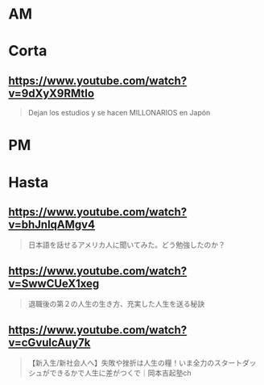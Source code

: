 # AM
# Corta

## https://www.youtube.com/watch?v=9dXyX9RMtIo

> Dejan los estudios y se hacen MILLONARIOS en Japón 

# PM
# Hasta

## https://www.youtube.com/watch?v=bhJnlqAMgv4 

> 日本語を話せるアメリカ人に聞いてみた。どう勉強したのか？ 

## https://www.youtube.com/watch?v=SwwCUeX1xeg

> 退職後の第２の人生の生き方、充実した人生を送る秘訣

## https://www.youtube.com/watch?v=cGvulcAuy7k 

> 【新入生/新社会人へ】失敗や挫折は人生の糧！いま全力のスタートダッシュができるかで人生に差がつくで｜岡本吉起塾ch 
